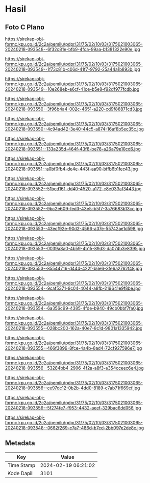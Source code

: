 # Hasil

## Foto C Plano

https://sirekap-obj-formc.kpu.go.id/2c2a/pemilu/pdpr/31/75/02/10/03/3175021003065-20240218-093548--6f32c81e-bfb9-4fca-99aa-b1381322e90e.jpg

https://sirekap-obj-formc.kpu.go.id/2c2a/pemilu/pdpr/31/75/02/10/03/3175021003065-20240218-093549--1f73c81b-c06d-41f7-9792-25a44a1b893b.jpg

https://sirekap-obj-formc.kpu.go.id/2c2a/pemilu/pdpr/31/75/02/10/03/3175021003065-20240218-093549--10e268eb-e6cf-41ce-b5e8-f92df977fcdb.jpg

https://sirekap-obj-formc.kpu.go.id/2c2a/pemilu/pdpr/31/75/02/10/03/3175021003065-20240218-093550--3f96b4a4-002c-4651-a220-cd9f86871cd3.jpg

https://sirekap-obj-formc.kpu.go.id/2c2a/pemilu/pdpr/31/75/02/10/03/3175021003065-20240218-093550--4c94ad42-3e40-44c5-a874-16af8b5ec35c.jpg

https://sirekap-obj-formc.kpu.go.id/2c2a/pemilu/pdpr/31/75/02/10/03/3175021003065-20240218-093551--133a235d-464f-43f8-be78-a26a79e10cd6.jpg

https://sirekap-obj-formc.kpu.go.id/2c2a/pemilu/pdpr/31/75/02/10/03/3175021003065-20240218-093551--a0bf0fb4-de4e-443f-aa90-bffb6b1fec43.jpg

https://sirekap-obj-formc.kpu.go.id/2c2a/pemilu/pdpr/31/75/02/10/03/3175021003065-20240218-093552--51bed161-dd40-4520-a172-c8e033af3443.jpg

https://sirekap-obj-formc.kpu.go.id/2c2a/pemilu/pdpr/31/75/02/10/03/3175021003065-20240218-093552--9bc2e609-fed3-43e5-b5f7-3a76683b13cc.jpg

https://sirekap-obj-formc.kpu.go.id/2c2a/pemilu/pdpr/31/75/02/10/03/3175021003065-20240218-093553--43ecf92e-90d2-4566-a37e-55742ae1d598.jpg

https://sirekap-obj-formc.kpu.go.id/2c2a/pemilu/pdpr/31/75/02/10/03/3175021003065-20240218-093553--0039a8a0-4b59-4b15-89d3-da074b3e8395.jpg

https://sirekap-obj-formc.kpu.go.id/2c2a/pemilu/pdpr/31/75/02/10/03/3175021003065-20240218-093553--85544716-d444-422f-b6e6-3fe6a2762f48.jpg

https://sirekap-obj-formc.kpu.go.id/2c2a/pemilu/pdpr/31/75/02/10/03/3175021003065-20240218-093554--9caf5371-9c04-4044-a8fb-219641e9f8be.jpg

https://sirekap-obj-formc.kpu.go.id/2c2a/pemilu/pdpr/31/75/02/10/03/3175021003065-20240218-093554--6a356c99-4385-4fde-b940-49cb0bbf7fa0.jpg

https://sirekap-obj-formc.kpu.go.id/2c2a/pemilu/pdpr/31/75/02/10/03/3175021003065-20240218-093555--028bc200-162a-40e7-8c1d-9801a1335942.jpg

https://sirekap-obj-formc.kpu.go.id/2c2a/pemilu/pdpr/31/75/02/10/03/3175021003065-20240218-093555--466f3899-8fce-4a4b-8ad4-72cf927596e7.jpg

https://sirekap-obj-formc.kpu.go.id/2c2a/pemilu/pdpr/31/75/02/10/03/3175021003065-20240218-093556--53284bb4-2906-4f2a-a8f3-a354cceec6e4.jpg

https://sirekap-obj-formc.kpu.go.id/2c2a/pemilu/pdpr/31/75/02/10/03/3175021003065-20240218-093556--ce97dc12-0b2b-4dd0-8189-c7ab71f669cf.jpg

https://sirekap-obj-formc.kpu.go.id/2c2a/pemilu/pdpr/31/75/02/10/03/3175021003065-20240218-093556--5f274fe7-f953-4432-aeef-329bac6dd056.jpg

https://sirekap-obj-formc.kpu.go.id/2c2a/pemilu/pdpr/31/75/02/10/03/3175021003065-20240218-093548--0662f269-c7a7-486d-b7cd-2bb097e2de8c.jpg


## Metadata

| Key        | Value               |
| ---------- | ------------------- |
| Time Stamp | 2024-02-19 06:21:02 |
| Kode Dapil | 3101                |



